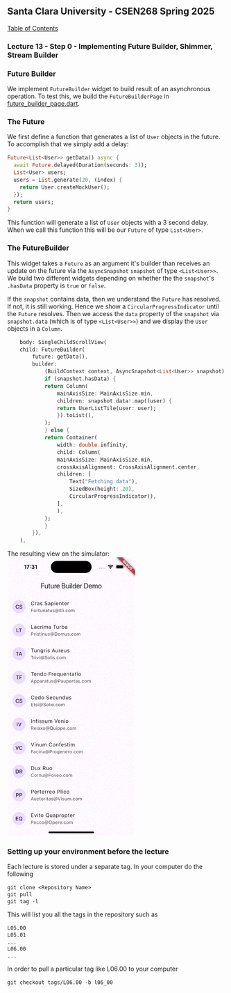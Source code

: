 ## Santa Clara University - CSEN268 Spring 2025

[Table of Contents](/toc.md)

### Lecture 13 - Step 0 - Implementing Future Builder, Shimmer, Stream Builder

### Future Builder

We implement `FutureBuilder` widget to build result of an asynchronous operation. To test this, we build the `FutureBuilderPage` in [future_builder_page.dart](/lib/pages/future_builder_page.dart). 

### The Future

We first define a function that generates a list of `User` objects in the future. To accomplish that we simply add a delay:
```dart
Future<List<User>> getData() async {
  await Future.delayed(Duration(seconds: 3));
  List<User> users;
  users = List.generate(20, (index) {
    return User.createMockUser();
  });
  return users;
}
```
This function will generate a list of `User` objects with a 3 second delay. When we call this function this will be our `Future` of type `List<User>`.

### The FutureBuilder

This widget takes a `Future` as an argument it's builder than receives an update on the future via the `AsyncSnapshot` `snapshot` of type `<List<User>>`. We build two different widgets depending on whether the the `snapshot`'s `.hasData` property is `true` or `false`.

If the `snapshot` contains data, then we understand the `Future` has resolved. If not, it is still working. Hence we show a `CircularProgressIndicator` until the `Future` resolves. Then we access the `data` property of the `snapshot` via `snapshot.data` (which is of type `<List<User>>`) and we display the `User` objects in a `Column`.
```dart
    body: SingleChildScrollView(
    child: FutureBuilder(
        future: getData(),
        builder:
            (BuildContext context, AsyncSnapshot<List<User>> snapshot) {
            if (snapshot.hasData) {
            return Column(
                mainAxisSize: MainAxisSize.min,
                children: snapshot.data!.map((user) {
                return UserListTile(user: user);
                }).toList(),
            );
            } else {
            return Container(
                width: double.infinity,
                child: Column(
                mainAxisSize: MainAxisSize.min,
                crossAxisAlignment: CrossAxisAlignment.center,
                children: [
                    Text("Fetching data"),
                    SizedBox(height: 20),
                    CircularProgressIndicator(),
                ],
                ),
            );
            }
        }),
    ),
```
The resulting view on the simulator:
![Future Builder Demo](/assets/images/FutureBuilder.gif)


### Setting up your environment before the lecture

Each lecture is stored under a separate tag. In your computer do the following

    git clone <Repository Name>
    git pull
    git tag -l

This will list you all the tags in the repository such as

    L05.00
    L05.01
    ...
    L06.00
    ...

In order to pull a particular tag like L06.00 to your computer

    git checkout tags/L06.00 -b l06_00


